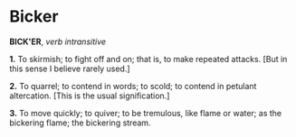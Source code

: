 # Bicker

**BICK'ER**, _verb intransitive_

**1.** To skirmish; to fight off and on; that is, to make repeated attacks. \[But in this sense I believe rarely used.\]

**2.** To quarrel; to contend in words; to scold; to contend in petulant altercation. \[This is the usual signification.\]

**3.** To move quickly; to quiver; to be tremulous, like flame or water; as the bickering flame; the bickering stream.